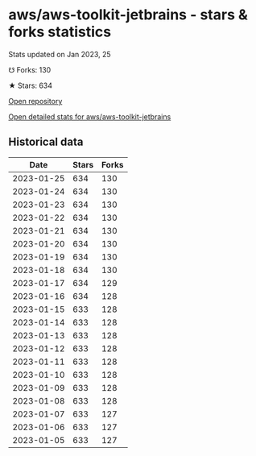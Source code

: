 # aws/aws-toolkit-jetbrains - stars & forks statistics

Stats updated on Jan 2023, 25

☋ Forks: 130

★ Stars: 634

[Open repository](https://github.com/aws/aws-toolkit-jetbrains)

[Open detailed stats for aws/aws-toolkit-jetbrains](https://reviewgithub.com/rep/aws/aws-toolkit-jetbrains)

## Historical data
| Date | Stars | Forks |
|------|-------|-------|
| 2023-01-25 | 634 | 130 | 
| 2023-01-24 | 634 | 130 | 
| 2023-01-23 | 634 | 130 | 
| 2023-01-22 | 634 | 130 | 
| 2023-01-21 | 634 | 130 | 
| 2023-01-20 | 634 | 130 | 
| 2023-01-19 | 634 | 130 | 
| 2023-01-18 | 634 | 130 | 
| 2023-01-17 | 634 | 129 | 
| 2023-01-16 | 634 | 128 | 
| 2023-01-15 | 633 | 128 | 
| 2023-01-14 | 633 | 128 | 
| 2023-01-13 | 633 | 128 | 
| 2023-01-12 | 633 | 128 | 
| 2023-01-11 | 633 | 128 | 
| 2023-01-10 | 633 | 128 | 
| 2023-01-09 | 633 | 128 | 
| 2023-01-08 | 633 | 128 | 
| 2023-01-07 | 633 | 127 | 
| 2023-01-06 | 633 | 127 | 
| 2023-01-05 | 633 | 127 | 

